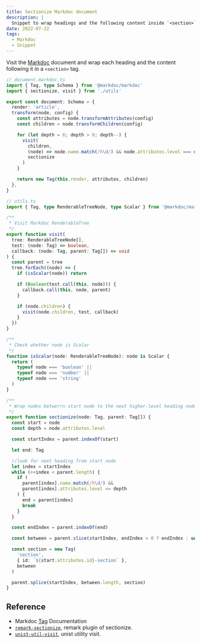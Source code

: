 ```yaml
---
title: Sectionize Markdoc document
description: |
  Snippet to wrap headings and the following content inside `<section>` tag.
date: 2022-07-22
tags:
  - Markdoc
  - Snippet
---
```


Visit the [Markdoc](https://markdoc.dev) document and wrap each heading and the content following it in a `<section>` tag.

```ts
// document.markdoc.ts
import { Tag, type Schema } from '@markdoc/markdoc'
import { sectionize, visit } from './utils'

export const document: Schema = {
  render: 'article',
  transform(node, config) {
    const attributes = node.transformAttributes(config)
    const children = node.transformChildren(config)

    for (let depth = 6; depth > 0; depth--) {
      visit(
        children,
        (node) => node.name.match(/h\d/) && node.attributes.level === depth,
        sectionize
      )
    }

    return new Tag(this.render, attributes, children)
  },
}
```

```ts
// utils.ts
import { Tag, type RenderableTreeNode, type Scalar } from '@markdoc/markdoc'

/**
 * Visit Markdoc RenderableTree
 */
export function visit(
  tree: RenderableTreeNode[],
  test: (node: Tag) => boolean,
  callback: (node: Tag, parent: Tag[]) => void
) {
  const parent = tree
  tree.forEach((node) => {
    if (isScalar(node)) return

    if (Boolean(test.call(this, node))) {
      callback.call(this, node, parent)
    }

    if (node.children) {
      visit(node.children, test, callback)
    }
  })
}

/**
 * Check whether node is Scalar
 */
function isScalar(node: RenderableTreeNode): node is Scalar {
  return (
    typeof node === 'boolean' ||
    typeof node === 'number' ||
    typeof node === 'string'
  )
}

/**
 * Wrap nodes betwerrn start node to the next higher-level heading node with section element
 */
export function sectionize(node: Tag, parent: Tag[]) {
  const start = node
  const depth = node.attributes.level

  const startIndex = parent.indexOf(start)

  let end: Tag

  //look for next heading from start node
  let index = startIndex
  while (++index < parent.length) {
    if (
      parent[index].name.match(/h\d/) &&
      parent[index].attributes.level <= depth
    ) {
      end = parent[index]
      break
    }
  }

  const endIndex = parent.indexOf(end)

  const between = parent.slice(startIndex, endIndex > 0 ? endIndex : undefined)

  const section = new Tag(
    'section',
    { id: `${start.attributes.id}-section` },
    between
  )

  parent.splice(startIndex, between.length, section)
}
```

## Reference

- Markdoc [Tag](https://markdoc.dev/docs/tags) Documentation
- [`remark-sectionize`](https://github.com/jake-low/remark-sectionize), remark plugin of sectionize.
- [`unist-util-visit`](https://github.com/syntax-tree/unist-util-visit), unist utility visit.
